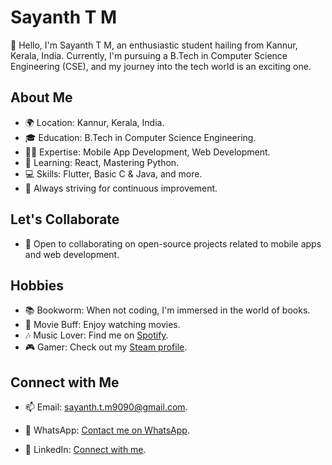 # Sayanth T M 

👋 Hello, I'm Sayanth T M, an enthusiastic student hailing from Kannur, Kerala, India. Currently, I'm pursuing a B.Tech in Computer Science Engineering (CSE), and my journey into the tech world is an exciting one.

## About Me

- 🌍 Location: Kannur, Kerala, India.
- 🎓 Education: B.Tech in Computer Science Engineering.
- 👨‍💻 Expertise: Mobile App Development, Web Development.
- 🌱 Learning: React, Mastering Python.
- 💻 Skills: Flutter, Basic C & Java, and more.
- 🚀 Always striving for continuous improvement.

## Let's Collaborate

- 💞️ Open to collaborating on open-source projects related to mobile apps and web development.

## Hobbies

- 📚 Bookworm: When not coding, I'm immersed in the world of books.
- 🎥 Movie Buff: Enjoy watching movies.
- 🎶 Music Lover: Find me on [Spotify](https://open.spotify.com/user/200iwi2ev4ilm139cwlqja6ns).
- 🎮 Gamer: Check out my [Steam profile](https://steamcommunity.com/profiles/76561199091464283/).



## Connect with Me

- 📫 Email: [sayanth.t.m9090@gmail.com](mailto:sayanth.t.m9090@gmail.com).

- 📱 WhatsApp: [Contact me on WhatsApp](https://wa.me/917012902263).

- 🔗 LinkedIn: [Connect with me](https://www.linkedin.com/in/sayanth-t-m-889759218/).